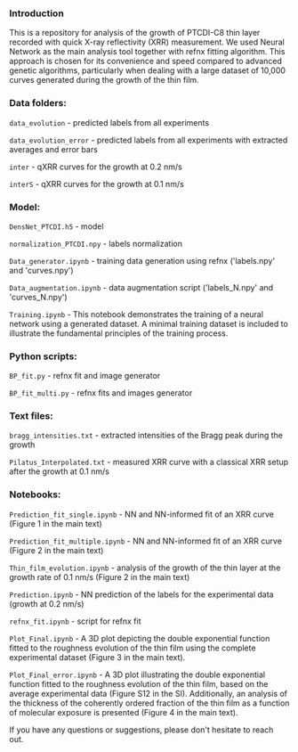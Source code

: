 ### Introduction

This is a repository for analysis of the growth of PTCDI-C8 thin layer recorded with quick X-ray reflectivity (XRR) measurement. We used Neural Network as the main analysis tool together with refnx fitting algorithm. This approach is chosen for its convenience and speed compared to advanced genetic algorithms, particularly when dealing with a large dataset of 10,000 curves generated during the growth of the thin film.

### Data folders:

`data_evolution` - predicted labels from all experiments

`data_evolution_error` - predicted labels from all experiments with extracted averages and error bars

`inter` - qXRR curves for the growth at 0.2 nm/s

`interS` - qXRR curves for the growth at 0.1 nm/s   

### Model:

`DensNet_PTCDI.h5` - model

`normalization_PTCDI.npy` - labels normalization

`Data_generator.ipynb` - training data generation using refnx ('labels.npy' and 'curves.npy')

`Data_augmentation.ipynb` - data augmentation script ('labels_N.npy' and 'curves_N.npy')

`Training.ipynb` - This notebook demonstrates the training of a neural network using a generated dataset. A minimal training dataset is included to illustrate the fundamental principles of the training process.

### Python scripts:

`BP_fit.py` - refnx fit and image generator

`BP_fit_multi.py` - refnx fits and images generator

### Text files:

`bragg_intensities.txt` - extracted intensities of the Bragg peak during the growth

`Pilatus_Interpolated.txt` - measured XRR curve with a classical XRR setup after the growth at 0.1 nm/s

### Notebooks:

`Prediction_fit_single.ipynb` - NN and NN-informed fit of an XRR curve (Figure 1 in the main text)

`Prediction_fit_multiple.ipynb` - NN and NN-informed fit of an XRR curve (Figure 2 in the main text)

`Thin_film_evolution.ipynb` - analysis of the growth of the thin layer at the growth rate of 0.1 nm/s (Figure 2 in the main text)

`Prediction.ipynb` - NN prediction of the labels for the experimental data (growth at 0.2 nm/s)

`refnx_fit.ipynb` - script for refnx fit

`Plot_Final.ipynb` - A 3D plot depicting the double exponential function fitted to the roughness evolution of the thin film using the complete experimental dataset (Figure 3 in the main text).

`Plot_Final_error.ipynb` - A 3D plot illustrating the double exponential function fitted to the roughness evolution of the thin film, based on the average experimental data (Figure S12 in the SI). Additionally, an analysis of the thickness of the coherently ordered fraction of the thin film as a function of molecular exposure is presented (Figure 4 in the main text).


If you have any questions or suggestions, please don't hesitate to reach out.




